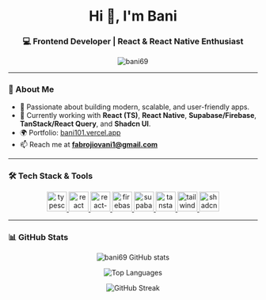 <h1 align="center">Hi 👋, I'm Bani</h1>
<h3 align="center">💻 Frontend Developer | React & React Native Enthusiast</h3>

<p align="center">
  <img src="https://komarev.com/ghpvc/?username=bani69&label=Profile%20views&color=0e75b6&style=flat" alt="bani69" />
</p>

---

### 🧠 About Me
- 🚀 Passionate about building modern, scalable, and user-friendly apps.  
- 🔭 Currently working with **React (TS)**, **React Native**, **Supabase/Firebase**, **TanStack/React Query**, and **Shadcn UI**.  
- 🌍 Portfolio: [bani101.vercel.app](https://bani101.vercel.app/)  
- 📫 Reach me at **fabrojiovani1@gmail.com**  

---

### 🛠️ Tech Stack & Tools  

<p align="center">
  <a href="https://www.typescriptlang.org/" target="_blank" rel="noreferrer">
    <img src="https://cdn.jsdelivr.net/gh/devicons/devicon/icons/typescript/typescript-original.svg" alt="typescript" width="40" height="40"/>
  </a>
  <a href="https://reactjs.org/" target="_blank" rel="noreferrer">
    <img src="https://cdn.jsdelivr.net/gh/devicons/devicon/icons/react/react-original-wordmark.svg" alt="react" width="40" height="40"/>
  </a>
  <a href="https://reactnative.dev/" target="_blank" rel="noreferrer">
    <img src="https://reactnative.dev/img/header_logo.svg" alt="react-native" width="40" height="40"/>
  </a>
  <a href="https://firebase.google.com/" target="_blank" rel="noreferrer">
    <img src="https://cdn.jsdelivr.net/gh/devicons/devicon/icons/firebase/firebase-plain.svg" alt="firebase" width="40" height="40"/>
  </a>
  <a href="https://supabase.com/" target="_blank" rel="noreferrer">
    <img src="https://www.vectorlogo.zone/logos/supabase/supabase-icon.svg" alt="supabase" width="40" height="40"/>
  </a>
  <a href="https://tanstack.com/query/latest" target="_blank" rel="noreferrer">
    <img src="https://avatars.githubusercontent.com/u/74774345?s=200&v=4" alt="tanstack" width="40" height="40"/>
  </a>
  <a href="https://tailwindcss.com/" target="_blank" rel="noreferrer">
    <img src="https://cdn.jsdelivr.net/gh/devicons/devicon/icons/tailwindcss/tailwindcss-plain.svg" alt="tailwind" width="40" height="40"/>
  </a>
  <a href="https://shadcn.dev/" target="_blank" rel="noreferrer">
    <img src="https://avatars.githubusercontent.com/u/139895814?s=200&v=4" alt="shadcn/ui" width="40" height="40"/>
  </a>
</p>

---

### 📊 GitHub Stats  

<p align="center">
  <img src="https://github-readme-stats.vercel.app/api?username=bani69&show_icons=true&theme=radical" alt="bani69 GitHub stats" />
</p>
<p align="center">
  <img src="https://github-readme-stats.vercel.app/api/top-langs/?username=bani69&layout=compact&theme=radical&langs_count=10" alt="Top Languages" />
</p>
<p align="center">
  <img src="https://github-readme-streak-stats.herokuapp.com/?user=bani69&theme=radical" alt="GitHub Streak" />
</p>

